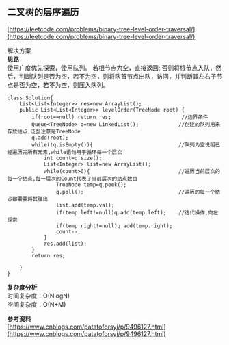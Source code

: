 **二叉树的层序遍历**
---
[https://leetcode.com/problems/binary-tree-level-order-traversal/](https://leetcode.com/problems/binary-tree-level-order-traversal/)

解决方案   
**思路**  
  使用广度优先探索，使用队列。
  若根节点为空，直接返回;
  否则将根节点入队，然后，判断队列是否为空，若不为空，则将队首节点出队，访问，并判断其左右子节点是否为空，若不为空，则压入队列。
  
```
class Solution{
    List<List<Integer>> res=new ArrayList();
    public List<List<Integer>> levelOrder(TreeNode root) {
        if(root==null) return res;                       //边界条件
        Queue<TreeNode> q=new LinkedList();             //创建的队列用来存放结点,泛型注意是TreeNode
        q.add(root);
        while(!q.isEmpty()){                            //队列为空说明已经遍历完所有元素,while语句用于循环每一个层次
            int count=q.size();
            List<Integer> list=new ArrayList();
            while(count>0){                             //遍历当前层次的每一个结点,每一层次的Count代表了当前层次的结点数目
                TreeNode temp=q.peek();
                q.poll();                               //遍历的每一个结点都需要将其弹出
                list.add(temp.val);
                if(temp.left!=null)q.add(temp.left);    //迭代操作,向左探索
                if(temp.right!=null)q.add(temp.right);
                count--;
            }
            res.add(list);
        }
        return res;

    }
}

```  
**复杂度分析**      
时间复杂度：O(NlogN)  
空间复杂度：O(N+M)    

**参考资料**  
   [https://www.cnblogs.com/patatoforsyj/p/9496127.html](https://www.cnblogs.com/patatoforsyj/p/9496127.html)
